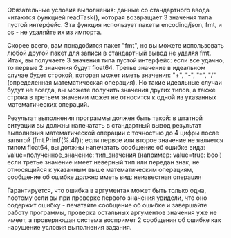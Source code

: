 Обязательные условия выполнения: данные со стандартного ввода читаются функцией readTask(),
которая возвращает 3 значения типа пустой интерфейс. Эта функция использует пакеты encoding/json, fmt,
и os - не удаляйте их из импорта. 

Скорее всего, вам понадобится пакет "fmt", но вы можете использовать
любой другой пакет для записи в стандартный вывод не удаляя fmt.
Итак, вы получаете 3 значения типа пустой интерфейс: если все удачно, то первые 2 значения будут float64.
Третье значение в идеальном случае будет строкой, которая может иметь значения:
"+", "-", "*", "/" (определенная математическая операция). Но такие идеальные случаи будут не всегда,
вы можете получить значения других типов, а также строка в третьем значении может не относится к одной из
указанных математических операций.

Результат выполнения программы должен быть такой:
в штатной ситуации вы должны напечатать в стандартный вывод результат выполнения математической операции
с точностью до 4 цифры после запятой (fmt.Printf(%.4f)); если первое или второе значение не является типом float64,
вы должны напечатать сообщение об ошибке вида: value=полученное_значение: тип_значения (например: value=true: bool)
если третье значение имеет неверный тип или передан знак, не относящийся к указанным выше математическим операциям,
сообщение об ошибке должно иметь вид: неизвестная операция

Гарантируется, что ошибка в аргументах может быть только одна, поэтому если вы при проверке первого значения
увидели, что оно содержит ошибку - печатайте сообщение об ошибке и завершайте работу программы, проверка остальных
аргументов значения уже не имеет, а проверяющая система воспримет 2 сообщения об ошибке как нарушение условия
выполнения задания.